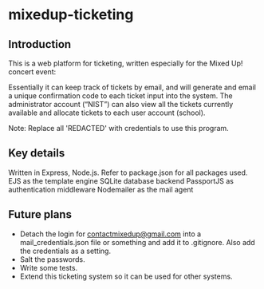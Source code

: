 # mixedup-ticketing

## Introduction
This is a web platform for ticketing, written especially for the Mixed Up! concert event:

Essentially it can keep track of tickets by email, and will generate and email a unique confirmation code to each ticket input into the system. The administrator account (“NIST”) can also view all the tickets currently available and allocate tickets to each user account (school).

Note: Replace all 'REDACTED' with credentials to use this program.

## Key details
Written in Express, Node.js. Refer to package.json for all packages used.
EJS as the template engine
SQLite database backend
PassportJS as authentication middleware
Nodemailer as the mail agent

## Future plans
- Detach the login for contactmixedup@gmail.com into a mail_credentials.json file or something and add it to .gitignore. Also add the credentials as a setting.
- Salt the passwords.
- Write some tests.
- Extend this ticketing system so it can be used for other systems.
